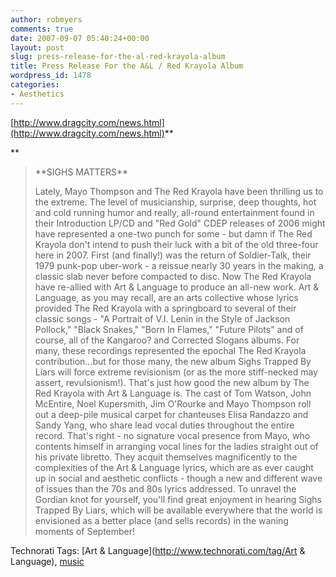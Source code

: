 ```yaml
---
author: robmyers
comments: true
date: 2007-09-07 05:40:24+00:00
layout: post
slug: press-release-for-the-al-red-krayola-album
title: Press Release For the A&L / Red Krayola Album
wordpress_id: 1478
categories:
- Aesthetics
---
```


[http://www.dragcity.com/news.html](http://www.dragcity.com/news.html)**  
  
**

<blockquote>**SIGHS MATTERS**  
  
Lately, Mayo Thompson and The Red Krayola have been thrilling us to the extreme. The level of musicianship, surprise, deep thoughts, hot and cold running humor and really, all-round entertainment found in their Introduction LP/CD and "Red Gold" CDEP releases of 2006 might have represented a one-two punch for some - but damn if The Red Krayola don't intend to push their luck with a bit of the old three-four here in 2007. First (and finally!) was the return of Soldier-Talk, their 1979 punk-pop uber-work - a reissue nearly 30 years in the making, a classic slab never before compacted to disc. Now The Red Krayola have re-allied with Art & Language to produce an all-new work. Art & Language, as you may recall, are an arts collective whose lyrics provided The Red Krayola with a springboard to several of their classic songs - "A Portrait of V.I. Lenin in the Style of Jackson Pollock," "Black Snakes," "Born In Flames," "Future Pilots" and of course, all of the Kangaroo? and Corrected Slogans albums. For many, these recordings represented the epochal The Red Krayola contribution...but for those many, the new album Sighs Trapped By Liars will force extreme revisionism (or as the more stiff-necked may assert, revulsionism!). That's just how good the new album by The Red Krayola with Art & Language is. The cast of Tom Watson, John McEntire, Noel Kupersmith, Jim O'Rourke and Mayo Thompson roll out a deep-pile musical carpet for chanteuses Elisa Randazzo and Sandy Yang, who share lead vocal duties throughout the entire record. That's right - no signature vocal presence from Mayo, who contents himself in arranging vocal lines for the ladies straight out of his private libretto. They acquit themselves magnificently to the complexities of the Art & Language lyrics, which are as ever caught up in social and aesthetic conflicts - though a new and different wave of issues than the 70s and 80s lyrics addressed. To unravel the Gordian knot for yourself, you'll find great enjoyment in hearing Sighs Trapped By Liars, which will be available everywhere that the world is envisioned as a better place (and sells records) in the waning moments of September!</blockquote>

  


Technorati Tags: [Art & Language](http://www.technorati.com/tag/Art & Language), [music](http://www.technorati.com/tag/music)

  


